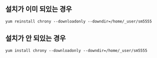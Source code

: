 ## 설치가 이미 되있는 경우

```
yum reinstall chrony --downloadonly --downdir=/home/_user/sm5555
```

## 설치가 안 되있는 경우

```
yum install chrony --downloadonly --downdir=/home/_user/sm5555
```
